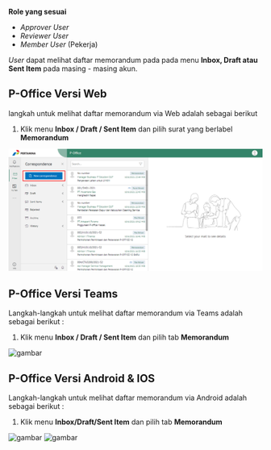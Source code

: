**Role yang sesuai**

- *Approver User*
- *Reviewer User*
- *Member User* (Pekerja)

*User* dapat melihat daftar memorandum pada pada menu **Inbox, Draft atau Sent Item** pada masing - masing akun. 

## **P-Office Versi Web**

langkah untuk melihat daftar memorandum via Web adalah sebagai berikut

1. Klik menu **Inbox / Draft / Sent Item** dan pilih surat yang berlabel **Memorandum**

![gambar](Memorandum/MM_Web/02MM-1.png)

## **P-Office Versi Teams**

Langkah-langkah untuk melihat daftar memorandum via Teams adalah sebagai berikut :

1. Klik menu **Inbox / Draft / Sent Item** dan pilih tab **Memorandum**

![gambar](Memorandum/MM_Teams/MM01.png)

## **P-Office Versi Android & IOS**

Langkah-langkah untuk melihat daftar memorandum via Android adalah sebagai berikut :

1. Klik menu **Inbox/Draft/Sent Item** dan pilih tab **Memorandum**

![gambar](Memorandum/MM_Android/Daftarmemo/A01.jpg) ![gambar](Memorandum/MM_Android/Daftarmemo/A02.jpg) 




